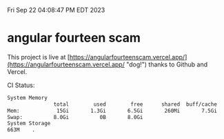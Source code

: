 Fri Sep 22 04:08:47 PM EDT 2023

# angular fourteen scam


This project is live at [https://angularfourteenscam.vercel.app/](https://angularfourteenscam.vercel.app/ "dog!") thanks to Github and Vercel.

CI Status: 

```bash
System Memory
               total        used        free      shared  buff/cache   available
Mem:            15Gi       1.3Gi       6.5Gi       260Mi       7.5Gi        13Gi
Swap:          8.0Gi          0B       8.0Gi
System Storage
663M	.
```

